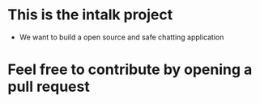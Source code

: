 # This is the intalk project
- We want to build a open source and safe chatting application

# Feel free to contribute by opening a pull request
